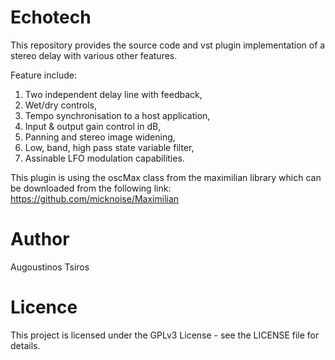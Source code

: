 # Echotech
This repository provides the source code and vst plugin implementation of a stereo delay with various other features.

Feature include:
1) Two independent delay line with feedback, 
2) Wet/dry controls,
3) Tempo synchronisation to a host application,
4) Input & output gain control in dB,
5) Panning and stereo image widening,
6) Low, band, high pass state variable filter,
7) Assinable LFO modulation capabilities.

This plugin is using the oscMax class from the maximilian library which can be downloaded from the following link:
https://github.com/micknoise/Maximilian

# Author
Augoustinos Tsiros

# Licence
This project is licensed under the GPLv3 License - see the LICENSE file for details.
